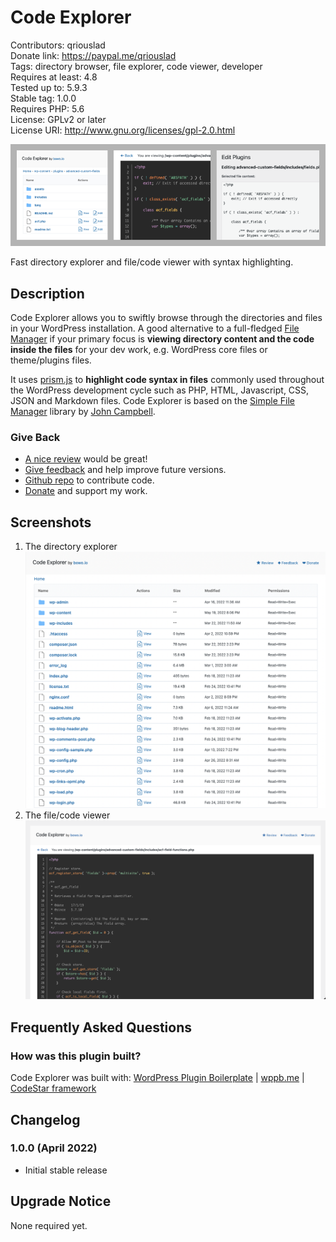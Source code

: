 # Code Explorer

Contributors: qriouslad  
Donate link: https://paypal.me/qriouslad  
Tags: directory browser, file explorer, code viewer, developer  
Requires at least: 4.8  
Tested up to: 5.9.3  
Stable tag: 1.0.0  
Requires PHP: 5.6  
License: GPLv2 or later  
License URI: http://www.gnu.org/licenses/gpl-2.0.html

![](.wordpress-org/banner-772x250.png)

Fast directory explorer and file/code viewer with syntax highlighting.

## Description

Code Explorer allows you to swiftly browse through the directories and files in your WordPress installation. A good alternative to a full-fledged [File Manager](https://wordpress.org/plugins/wp-file-manager/) if your primary focus is **viewing directory content and the code inside the files** for your dev work, e.g. WordPress core files or theme/plugins files. 

It uses [prism.js](https://prismjs.com/) to **highlight code syntax in files** commonly used throughout the WordPress development cycle such as PHP, HTML, Javascript, CSS, JSON and Markdown files. Code Explorer is based on the [Simple File Manager](https://github.com/jcampbell1/simple-file-manager) library by [John Campbell](https://github.com/jcampbell1).

### Give Back

* [A nice review](https://wordpress.org/plugins/code-explorer/#reviews) would be great!
* [Give feedback](https://wordpress.org/support/plugin/code-explorer/) and help improve future versions.
* [Github repo](https://github.com/qriouslad/code-explorer) to contribute code.
* [Donate](https://paypal.me/qriouslad) and support my work.

## Screenshots

1. The directory explorer
   ![The directory explorer](.wordpress-org/screenshot-1.png)
2. The file/code viewer
   ![The file/code viewer](.wordpress-org/screenshot-2.png)

## Frequently Asked Questions

### How was this plugin built?

Code Explorer was built with: [WordPress Plugin Boilerplate](https://github.com/devinvinson/WordPress-Plugin-Boilerplate/) | [wppb.me](https://wppb.me/) | [CodeStar framework](https://github.com/Codestar/codestar-framework)

## Changelog

### 1.0.0 (April 2022)

* Initial stable release

## Upgrade Notice

None required yet.